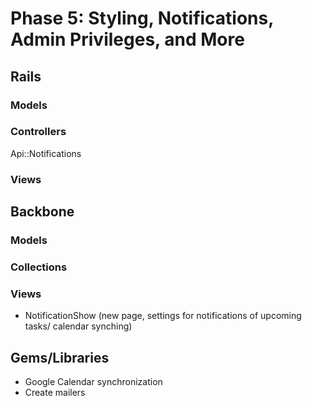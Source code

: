 # Phase 5: Styling, Notifications, Admin Privileges, and More

## Rails
### Models

### Controllers
Api::Notifications

### Views

## Backbone
### Models

### Collections

### Views
* NotificationShow (new page, settings for notifications of upcoming tasks/
  calendar synching)

## Gems/Libraries
* Google Calendar synchronization
* Create mailers
